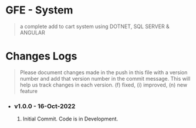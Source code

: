 # GFE - System

> a complete add to cart system using DOTNET, SQL SERVER & ANGULAR

# Changes Logs

> Please document changes made in the push in this file with a version number and add that version number in the commit message. This will help us track changes in each version. (f) fixed, (i) improved, (n) new feature

- ### v1.0.0 - 16-Oct-2022

  1. Initial Commit. Code is in Development.
